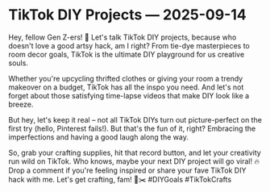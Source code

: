 # TikTok DIY Projects — 2025-09-14

Hey, fellow Gen Z-ers! 🌟 Let's talk TikTok DIY projects, because who doesn't love a good artsy hack, am I right? From tie-dye masterpieces to room decor goals, TikTok is the ultimate DIY playground for us creative souls. 

Whether you're upcycling thrifted clothes or giving your room a trendy makeover on a budget, TikTok has all the inspo you need. And let's not forget about those satisfying time-lapse videos that make DIY look like a breeze.

But hey, let's keep it real – not all TikTok DIYs turn out picture-perfect on the first try (hello, Pinterest fails!). But that's the fun of it, right? Embracing the imperfections and having a good laugh along the way.

So, grab your crafting supplies, hit that record button, and let your creativity run wild on TikTok. Who knows, maybe your next DIY project will go viral! 🔥 Drop a comment if you're feeling inspired or share your fave TikTok DIY hack with me. Let's get crafting, fam! 🎨✂️ #DIYGoals #TikTokCrafts